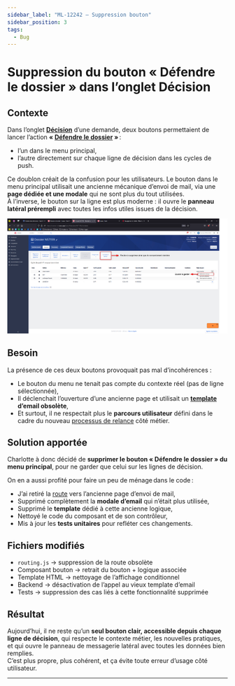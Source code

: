 ```yaml
---
sidebar_label: "ML-12242 – Suppression bouton"
sidebar_position: 3
tags:
  - Bug
---
```

# Suppression du bouton « Défendre le dossier » dans l’onglet Décision

## Contexte

Dans l’onglet **[Décision](../../../glossaire/Vocab_metier.md#decision)** d’une demande, deux boutons permettaient de lancer l’action **« [Défendre le dossier](../../../glossaire/Vocab_metier.md#défendre-le-dossier) »** :  

- l’un dans le menu principal,  
- l’autre directement sur chaque ligne de décision dans les cycles de push.

Ce doublon créait de la confusion pour les utilisateurs. Le bouton dans le menu principal utilisait une ancienne mécanique d’envoi de mail, via une **page dédiée et une modale** qui ne sont plus du tout utilisées.  
À l’inverse, le bouton sur la ligne est plus moderne : il ouvre le **panneau latéral prérempli** avec toutes les infos utiles issues de la décision.

![Screenshot de la page avant correction](ml_12242.png)

## Besoin

La présence de ces deux boutons provoquait pas mal d’incohérences :

- Le bouton du menu ne tenait pas compte du contexte réel (pas de ligne sélectionnée),
- Il déclenchait l’ouverture d’une ancienne page et utilisait un **[template](../../../glossaire/Vocab.md#template) d’email obsolète**,
- Et surtout, il ne respectait plus le **parcours utilisateur** défini dans le cadre du nouveau [processus de relance](../../../glossaire/Vocab_metier.md#processus-de-relance) côté métier.

## Solution apportée

Charlotte à donc décidé de **supprimer le bouton « Défendre le dossier » du menu principal**, pour ne garder que celui sur les lignes de décision.

On en a aussi profité pour faire un peu de ménage dans le code :

- J’ai retiré la [route](../../../glossaire/Vocab.md#route) vers l’ancienne page d’envoi de mail,
- Supprimé complètement la **modale d’email** qui n’était plus utilisée,
- Supprimé le **template** dédié à cette ancienne logique,
- Nettoyé le code du composant et de son contrôleur,
- Mis à jour les **tests unitaires** pour refléter ces changements.

## Fichiers modifiés

- `routing.js` → suppression de la route obsolète
- Composant bouton → retrait du bouton + logique associée
- Template HTML → nettoyage de l’affichage conditionnel
- Backend → désactivation de l’appel au vieux template d’email
- Tests → suppression des cas liés à cette fonctionnalité supprimée

## Résultat

Aujourd’hui, il ne reste qu’un **seul bouton clair, accessible depuis chaque ligne de décision**, qui respecte le contexte métier, les nouvelles pratiques, et qui ouvre le panneau de messagerie latéral avec toutes les données bien remplies.  
C’est plus propre, plus cohérent, et ça évite toute erreur d’usage côté utilisateur.

---
